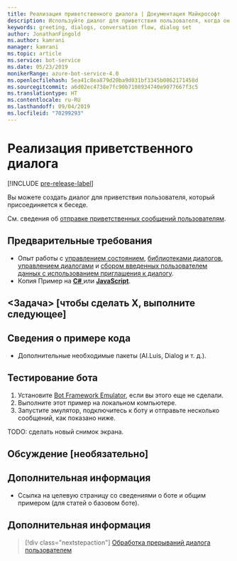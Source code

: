```yaml
---
title: Реализация приветственного диалога | Документация Майкрософт
description: Используйте диалог для приветствия пользователя, когда он присоединяется к беседе.
keywords: greeting, dialogs, conversation flow, dialog set
author: JonathanFingold
ms.author: kamrani
manager: kamrani
ms.topic: article
ms.service: bot-service
ms.date: 05/23/2019
monikerRange: azure-bot-service-4.0
ms.openlocfilehash: 5ea41c8ea879d20ba9d031bf3345b0862171458d
ms.sourcegitcommit: a6d02ec4738e7fc90b7108934740e9077667f3c5
ms.translationtype: HT
ms.contentlocale: ru-RU
ms.lasthandoff: 09/04/2019
ms.locfileid: "70299293"
---
```

# <a name="implement-a-greeting-dialog"></a>Реализация приветственного диалога

[!INCLUDE [pre-release-label](../includes/pre-release-label.md)]

Вы можете создать диалог для приветствия пользователя, который присоединяется к беседе.

См. сведения об [отправке приветственных сообщений пользователям][send-welcome].

## <a name="prerequisites"></a>Предварительные требования

- Опыт работы с [управлением состоянием][concept-state], [библиотеками диалогов][concept-dialogs], [управлением диалогами][simple-flow] и [сбором введенных пользователем данных с использованием приглашения к диалогу][prompting].
- Копия Пример на [**C#** ][cs-sample] или [**JavaScript**][js-sample].

## <a name="task-as-in-to-do-x-do-these-things"></a>\<Задача> [чтобы сделать X, выполните следующее]

<!--The key lines of code for this task.
    here are the cool lines that do that.
    just the few lines of implementation without setup.
-->

## <a name="about-the-sample-code"></a>Сведения о примере кода

<!--setup & implementation & discussion of the sample code-->

- Дополнительные необходимые пакеты (AI.Luis, Dialog и т. д.).

<!--Any other key elements to get the code to work.
    Include setup for only the bits critical to the task at hand.
    don't go over all the code in the sample.
-->

## <a name="to-test-the-bot"></a>Тестирование бота

1. Установите [Bot Framework Emulator](https://aka.ms/bot-framework-emulator-readme), если вы этого еще не сделали.
1. Выполните этот пример на локальном компьютере.
1. Запустите эмулятор, подключитесь к боту и отправьте несколько сообщений, как показано ниже.

TODO: сделать новый снимок экрана.

<!--![test dialog prompt sample](~/media/emulator-v4/test-dialog-prompt.png)-->

## <a name="discussion-optional"></a>Обсуждение [необязательно]

<!--Might be short and descriptive or include additional code for scenarios not covered in the samples repo
-->

## <a name="addition-information"></a>Дополнительная информация

<!--include cross-linking other articles about the same sample.-->

- Ссылка на целевую страницу со сведениями о боте и общим примером (для статей о базовом боте).

## <a name="next-steps"></a>Дополнительная информация

> [!div class="nextstepaction"]
> [Обработка прерываний диалога пользователем](bot-builder-howto-handle-user-interrupt.md)

<!-- Footnote-style links -->

[concept-basics]: bot-builder-basics.md
[concept-state]: bot-builder-concept-state.md
[concept-dialogs]: bot-builder-concept-dialog.md

[send-welcome]: bot-builder-send-welcome-message.md

[simple-flow]: bot-builder-dialog-manage-conversation-flow.md
[prompting]: bot-builder-prompts.md
[component-dialogs]: bot-builder-compositcontrol.md

[cs-sample]: ???
[js-sample]: ???
